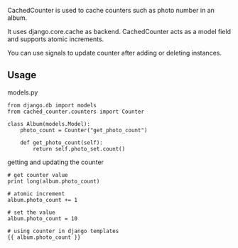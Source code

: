 CachedCounter is used to cache counters such as photo number in an album.

It uses django.core.cache as backend. CachedCounter acts as a model field and supports atomic increments.

You can use signals to update counter after adding or deleting instances.

Usage
--

models.py

    from django.db import models
    from cached_counter.counters import Counter

    class Album(models.Model):
        photo_count = Counter("get_photo_count")

        def get_photo_count(self):
            return self.photo_set.count()

getting and updating the counter

    # get counter value
    print long(album.photo_count)

    # atomic increment
    album.photo_count += 1

    # set the value
    album.photo_count = 10

    # using counter in django templates
    {{ album.photo_count }}
